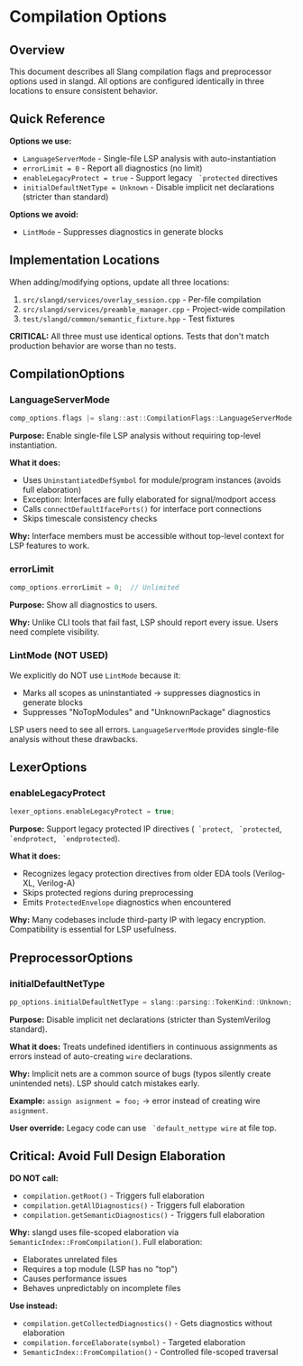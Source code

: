 # Compilation Options

## Overview

This document describes all Slang compilation flags and preprocessor options used in slangd. All options are configured identically in three locations to ensure consistent behavior.

## Quick Reference

**Options we use:**

- `LanguageServerMode` - Single-file LSP analysis with auto-instantiation
- `errorLimit = 0` - Report all diagnostics (no limit)
- `enableLegacyProtect = true` - Support legacy `` `protected`` directives
- `initialDefaultNetType = Unknown` - Disable implicit net declarations (stricter than standard)

**Options we avoid:**

- `LintMode` - Suppresses diagnostics in generate blocks

## Implementation Locations

When adding/modifying options, update all three locations:

1. `src/slangd/services/overlay_session.cpp` - Per-file compilation
2. `src/slangd/services/preamble_manager.cpp` - Project-wide compilation
3. `test/slangd/common/semantic_fixture.hpp` - Test fixtures

**CRITICAL:** All three must use identical options. Tests that don't match production behavior are worse than no tests.

## CompilationOptions

### LanguageServerMode

```cpp
comp_options.flags |= slang::ast::CompilationFlags::LanguageServerMode;
```

**Purpose:** Enable single-file LSP analysis without requiring top-level instantiation.

**What it does:**

- Uses `UninstantiatedDefSymbol` for module/program instances (avoids full elaboration)
- Exception: Interfaces are fully elaborated for signal/modport access
- Calls `connectDefaultIfacePorts()` for interface port connections
- Skips timescale consistency checks

**Why:** Interface members must be accessible without top-level context for LSP features to work.

### errorLimit

```cpp
comp_options.errorLimit = 0;  // Unlimited
```

**Purpose:** Show all diagnostics to users.

**Why:** Unlike CLI tools that fail fast, LSP should report every issue. Users need complete visibility.

### LintMode (NOT USED)

We explicitly do NOT use `LintMode` because it:

- Marks all scopes as uninstantiated → suppresses diagnostics in generate blocks
- Suppresses "NoTopModules" and "UnknownPackage" diagnostics

LSP users need to see all errors. `LanguageServerMode` provides single-file analysis without these drawbacks.

## LexerOptions

### enableLegacyProtect

```cpp
lexer_options.enableLegacyProtect = true;
```

**Purpose:** Support legacy protected IP directives (`` `protect``, `` `protected``, `` `endprotect``, `` `endprotected``).

**What it does:**

- Recognizes legacy protection directives from older EDA tools (Verilog-XL, Verilog-A)
- Skips protected regions during preprocessing
- Emits `ProtectedEnvelope` diagnostics when encountered

**Why:** Many codebases include third-party IP with legacy encryption. Compatibility is essential for LSP usefulness.

## PreprocessorOptions

### initialDefaultNetType

```cpp
pp_options.initialDefaultNetType = slang::parsing::TokenKind::Unknown;
```

**Purpose:** Disable implicit net declarations (stricter than SystemVerilog standard).

**What it does:** Treats undefined identifiers in continuous assignments as errors instead of auto-creating `wire` declarations.

**Why:** Implicit nets are a common source of bugs (typos silently create unintended nets). LSP should catch mistakes early.

**Example:** `assign asignment = foo;` → error instead of creating wire `asignment`.

**User override:** Legacy code can use `` `default_nettype wire`` at file top.

## Critical: Avoid Full Design Elaboration

**DO NOT call:**

- `compilation.getRoot()` - Triggers full elaboration
- `compilation.getAllDiagnostics()` - Triggers full elaboration
- `compilation.getSemanticDiagnostics()` - Triggers full elaboration

**Why:** slangd uses file-scoped elaboration via `SemanticIndex::FromCompilation()`. Full elaboration:

- Elaborates unrelated files
- Requires a top module (LSP has no "top")
- Causes performance issues
- Behaves unpredictably on incomplete files

**Use instead:**

- `compilation.getCollectedDiagnostics()` - Gets diagnostics without elaboration
- `compilation.forceElaborate(symbol)` - Targeted elaboration
- `SemanticIndex::FromCompilation()` - Controlled file-scoped traversal
